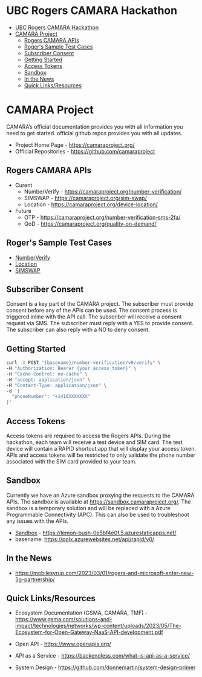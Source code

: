 # UBC Rogers CAMARA Hackathon

- [UBC Rogers CAMARA Hackathon](#ubc-rogers-camara-hackathon)
- [CAMARA Project](#camara-project)
  - [Rogers CAMARA APIs](#rogers-camara-apis)
  - [Roger's Sample Test Cases](#rogers-sample-test-cases)
  - [Subscriber Consent](#subscriber-consent)
  - [Getting Started](#getting-started)
  - [Access Tokens](#access-tokens)
  - [Sandbox](#sandbox)
  - [In the News](#in-the-news)
  - [Quick Links/Resources](#quick-linksresources)

# CAMARA Project

CAMARA’s official documentation provides you with all information you need to get started. official github repos provides you with all updates.

* Project Home Page - https://camaraproject.org/
* Official Repositories - https://github.com/camaraproject

## Rogers CAMARA APIs

* Curent
  * NumberVerify - https://camaraproject.org/number-verification/ 
  * SIMSWAP - https://camaraproject.org/sim-swap/
  * Location - https://camaraproject.org/device-location/
* Future
  * OTP - https://camaraproject.org/number-verification-sms-2fa/
  * QoD - https://camaraproject.org/quality-on-demand/

## Roger's Sample Test Cases

* [NumberVerify](tests/test-api-location-verification.html)
* [Location](tests/test-api-location-verification.html)
* [SIMSWAP](tests/test-api-sim-swap.html)

## Subscriber Consent

Consent is a key part of the CAMARA project. The subscriber must provide consent before any of the APIs can be used. The consent process is triggered inline with the API call. The subscriber will receive a consent request via SMS. The subscriber must reply with a YES to provide consent. The subscriber can also reply with a NO to deny consent.

## Getting Started

```bash
curl -X POST "{basename}/number-verification/v0/verify" \
-H "Authorization: Bearer {your_access_token}" \
-H "Cache-Control: no-cache" \
-H "accept: application/json" \
-H "Content-Type: application/json" \
-d '{
  "phoneNumber": "+1416XXXXXXX"
}'
```

## Access Tokens

Access tokens are required to access the Rogers APIs. During the hackathon, each team will receive a test device and SIM card. The test device will contain a RAPID shortcut app that will display your access token. APIs and access tokens will be restricted to only validate the phone number associated with the SIM card provided to your team.

## Sandbox

Currently we have an Azure sandbox proxying the requests to the CAMARA APIs. The sandbox is available at https://sandbox.camaraproject.org/. The sandbox is a temporary solution and will be replaced with a Azure Programmable Connectivity (APC). This can also be used to troubleshoot any issues with the APIs. 

* [Sandbox](https://lemon-bush-0e5bf4e0f.5.azurestaticapps.net/) - https://lemon-bush-0e5bf4e0f.5.azurestaticapps.net/
* basename: https://pplx.azurewebsites.net/api/rapid/v0/

## In the News

* https://mobilesyrup.com/2023/03/01/rogers-and-microsoft-enter-new-5g-partnership/

## Quick Links/Resources

* Ecosystem Documentation (GSMA, CAMARA, TMF) - https://www.gsma.com/solutions-and-impact/technologies/networks/wp-content/uploads/2023/05/The-Ecosystem-for-Open-Gateway-NaaS-API-development.pdf

* Open API - https://www.openapis.org/

* API as a Service - https://backendless.com/what-is-api-as-a-service/

* System Design - https://github.com/donnemartin/system-design-primer
